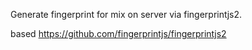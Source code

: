 Generate fingerprint for mix on server via fingerprintjs2.

based https://github.com/fingerprintjs/fingerprintjs2

